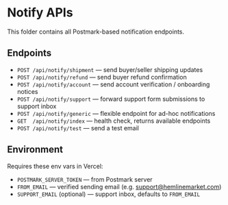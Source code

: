 # Notify APIs

This folder contains all Postmark-based notification endpoints.

## Endpoints

- `POST /api/notify/shipment` — send buyer/seller shipping updates
- `POST /api/notify/refund` — send buyer refund confirmation
- `POST /api/notify/account` — send account verification / onboarding notices
- `POST /api/notify/support` — forward support form submissions to support inbox
- `POST /api/notify/generic` — flexible endpoint for ad-hoc notifications
- `GET  /api/notify/index` — health check, returns available endpoints
- `POST /api/notify/test` — send a test email

## Environment

Requires these env vars in Vercel:

- `POSTMARK_SERVER_TOKEN` — from Postmark server
- `FROM_EMAIL` — verified sending email (e.g. support@hemlinemarket.com)
- `SUPPORT_EMAIL` (optional) — support inbox, defaults to `FROM_EMAIL`
